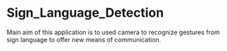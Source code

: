 # Sign_Language_Detection
Main aim of this application is to used camera to recognize gestures from sign language to offer new means of communication. 
